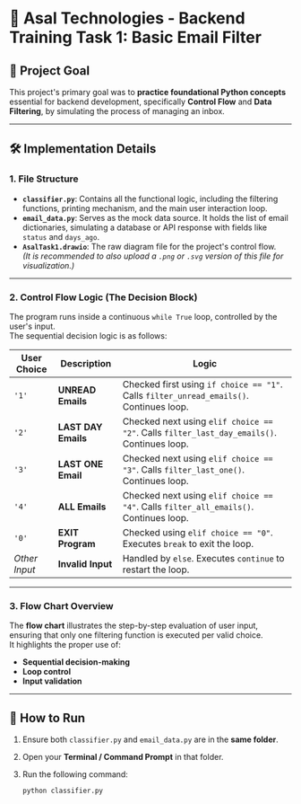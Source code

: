 # 📨 Asal Technologies - Backend Training Task 1: Basic Email Filter

## 🎯 Project Goal
This project's primary goal was to **practice foundational Python concepts** essential for backend development, specifically **Control Flow** and **Data Filtering**, by simulating the process of managing an inbox.


---

## 🛠️ Implementation Details

### 1. File Structure
- **`classifier.py`**: Contains all the functional logic, including the filtering functions, printing mechanism, and the main user interaction loop.  
- **`email_data.py`**: Serves as the mock data source. It holds the list of email dictionaries, simulating a database or API response with fields like `status` and `days_ago`.  
- **`AsalTask1.drawio`**: The raw diagram file for the project's control flow.  
  *(It is recommended to also upload a `.png` or `.svg` version of this file for visualization.)*

---

### 2. Control Flow Logic (The Decision Block)
The program runs inside a continuous `while True` loop, controlled by the user's input.  
The sequential decision logic is as follows:

| User Choice | Description | Logic |
|--------------|--------------|--------|
| `'1'` | **UNREAD Emails** | Checked first using `if choice == "1"`. Calls `filter_unread_emails()`. Continues loop. |
| `'2'` | **LAST DAY Emails** | Checked next using `elif choice == "2"`. Calls `filter_last_day_emails()`. Continues loop. |
| `'3'` | **LAST ONE Email** | Checked next using `elif choice == "3"`. Calls `filter_last_one()`. Continues loop. |
| `'4'` | **ALL Emails** | Checked next using `elif choice == "4"`. Calls `filter_all_emails()`. Continues loop. |
| `'0'` | **EXIT Program** | Checked using `elif choice == "0"`. Executes `break` to exit the loop. |
| *Other Input* | **Invalid Input** | Handled by `else`. Executes `continue` to restart the loop. |

---

### 3. Flow Chart Overview
The **flow chart** illustrates the step-by-step evaluation of user input, ensuring that only one filtering function is executed per valid choice.  
It highlights the proper use of:
- **Sequential decision-making**
- **Loop control**
- **Input validation**

---

## 🚀 How to Run

1. Ensure both `classifier.py` and `email_data.py` are in the **same folder**.
2. Open your **Terminal / Command Prompt** in that folder.
3. Run the following command:

   ```bash
   python classifier.py
